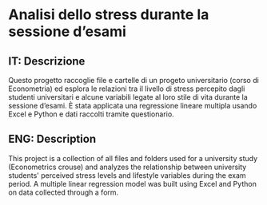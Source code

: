 # Analisi dello stress durante la sessione d’esami
<!-- regression-model-exams-stress-study -->

## IT: Descrizione
Questo progetto raccoglie file e cartelle di un progeto universitario (corso di Econometria) ed esplora le relazioni tra il livello di stress percepito dagli studenti universitari e alcune variabili legate al loro stile di vita durante la sessione d’esami. 
È stata applicata una regressione lineare multipla usando Excel e Python e dati raccolti tramite questionario.

## ENG: Description
This project is a collection of all files and folders used for a university study (Econometrics crouse) and analyzes the relationship between university students' perceived stress levels and lifestyle variables during the exam period. 
A multiple linear regression model was built using Excel and Python on data collected through a form.

<!--
README.md    scrivi un’intro chiara sul progetto.
dataset/     file .csv del questionario (convertito da excel)
notebook/    notebook Python con codice e commenti.
report/      PDF/doc dell’elaborato.
img/         grafici (scatterplot, 3D, residuals...).
-->